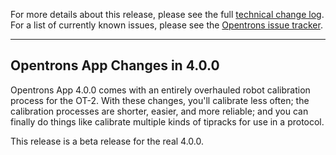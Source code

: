 For more details about this release, please see the full [technical change
log][]. For a list of currently known issues, please see the [Opentrons issue tracker][].

[technical change log]: https://github.com/Opentrons/opentrons/blob/edge/CHANGELOG.md
[opentrons issue tracker]: https://github.com/Opentrons/opentrons/issues?q=is%3Aopen+is%3Aissue+label%3Abug

---

## Opentrons App Changes in 4.0.0

Opentrons App 4.0.0 comes with an entirely overhauled robot calibration process for the OT-2. With these changes, you'll calibrate less often; the calibration processes are shorter, easier, and more reliable; and you can finally do things like calibrate multiple kinds of tipracks for use in a protocol.

This release is a beta release for the real 4.0.0.

